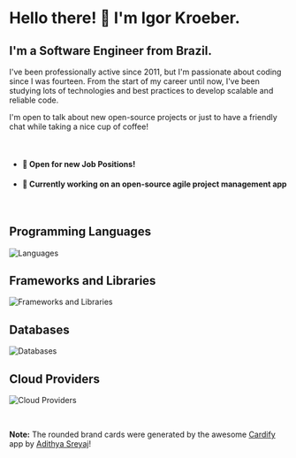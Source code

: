 # Hello there! 🫡 I'm Igor Kroeber.
## I'm a Software Engineer from Brazil.

I've been professionally active since 2011, but I'm passionate about coding since I was fourteen.
From the start of my career until now, I've been studying lots of technologies and best practices to develop scalable and reliable code.

I'm open to talk about new open-source projects or just to have a friendly chat while taking a nice cup of coffee!

</br>

- #### 💼 Open for new Job Positions!
- #### 🔭 Currently working on an open-source agile project management app

</br>

## Programming Languages
![Languages](https://cardify.vercel.app/api/badges?border=false&borderColor=%23ddd&borderWidth=2&iconColor=&icons=csharp%2Ctypescript%2Cjavascript%2Cphp%2Cpython%2Cruby%2Cc%2Ccplusplus&preset=october-silenceiver&shadow=false&width=70)

## Frameworks and Libraries
![Frameworks and Libraries](https://cardify.vercel.app/api/badges?border=false&borderColor=%23ddd&borderWidth=2&iconColor=&icons=react%2Cvuedotjs%2Cnestjs%2Cnextdotjs%2Cdevexpress%2Claravel%2Crubyonrails%2Cdjango%2Cflask%2Cfastapi&preset=phoenix-start&shadow=false&width=70)

## Databases
![Databases](https://cardify.vercel.app/api/badges?border=false&borderColor=%23ddd&borderWidth=2&iconColor=&icons=microsoftsqlserver%2Cmysql%2Cmariadb%2Cpostgresql%2Csqlite%2Cmongodb%2Capachecouchdb%2Cneo4j&preset=clean-mirror&shadow=false&width=70)

## Cloud Providers
![Cloud Providers](https://cardify.vercel.app/api/badges?border=false&borderColor=%23ddd&borderWidth=2&iconColor=&icons=amazonaws&preset=juicy-cake&shadow=false&width=70)

</br>

**Note:** The rounded brand cards were generated by the awesome [Cardify](https://cardify.adi.so/) app by [Adithya Sreyaj](https://github.com/adisreyaj)!
